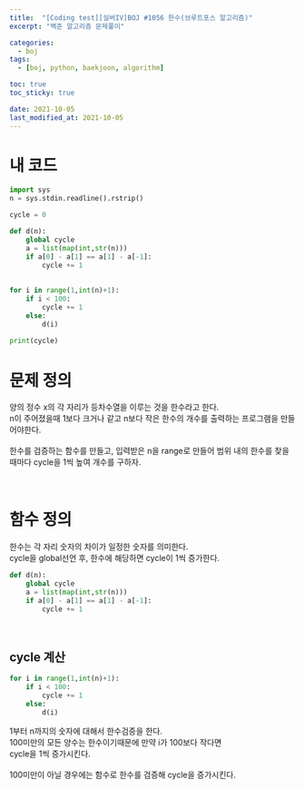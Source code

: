```yaml
---
title:  "[Coding test][실버IV]BOJ #1056 한수(브루트포스 알고리즘)"
excerpt: "백준 알고리즘 문제풀이"

categories:
  - boj
tags:
  - [boj, python, baekjoon, algorithm]

toc: true
toc_sticky: true

date: 2021-10-05
last_modified_at: 2021-10-05
---
```


# 내 코드
```python
import sys
n = sys.stdin.readline().rstrip()

cycle = 0

def d(n):
    global cycle
    a = list(map(int,str(n)))
    if a[0] - a[1] == a[1] - a[-1]:
        cycle += 1
            
            
for i in range(1,int(n)+1):
    if i < 100:
        cycle += 1
    else:
        d(i)
    
print(cycle)
```



# 문제 정의
양의 정수 x의 각 자리가 등차수열을 이루는 것을 한수라고 한다.  
n이 주어졌을때 1보다 크거나 같고 n보다 작은 한수의 개수를 출력하는 프로그램을 만들어야한다.   
<br>
한수를 검증하는 함수를 만들고,
입력받은 n을 range로 만들어 범위 내의 한수를 찾을 때마다 cycle을 1씩 높여 개수를 구하자.  

<br>

# 함수 정의
한수는 각 자리 숫자의 차이가 일정한 숫자를 의미한다.  
cycle을 global선언 후, 한수에 해당하면 cycle이 1씩 증가한다.

```python
def d(n):
    global cycle
    a = list(map(int,str(n)))
    if a[0] - a[1] == a[1] - a[-1]:
        cycle += 1
```
<br>


## cycle 계산
```python
for i in range(1,int(n)+1):
    if i < 100:
        cycle += 1
    else:
        d(i)
```
1부터 n까지의 숫자에 대해서 한수검증을 한다.  
100미만의 모든 양수는 한수이기때문에 만약 i가 100보다 작다면  
cycle을 1씩 증가시킨다.  
<br>
100미만이 아닐 경우에는 함수로 한수를 검증해 cycle을 증가시킨다.